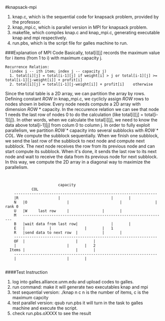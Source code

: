 #knapsack-mpi

1. knap.c, which is the sequential code for knapsack problem, provided by the professor.
2. knap_mpi.c, which is parallel version in MPI for knapsack problem.
3. makefile, which compiles knap.c and knap_mpi.c, generating executable knap and mpi respectively.
4. run.pbs, which is the script file for galles machine to run.


###Explanation of MPI Code
Basically, total[i][j] records the maximum value for i items (from 1 to i) with maximum capacity j.
```
Recurrence Relation:
  (index i -- ith item; index j -- capacity j)
  1. total[i][j] = total[i-1][j] if weight[i] > j or total[i-1][j] >= total[i-1][j-weight[i]] + profit[i]
  2. total[i][j] = total[i-1][j-weight[i]] + profit[i]    otherwise
```

Since the total table is a 2D array, we can partition the array by rows. Defining constant *ROW* in knap_mpi.c, we cyclicly assign *ROW* rows to nodes shown in below. Every node needs compute a 2D array with dimension *ROW* * capacity. In the reccurence relation we can see that node 1 needs the last row of nodes 0 to do the calculation (like total[i][j] = total[i-1][j]). In other words, when we calculate the total[i][j], we need to know the data above total[i-1][j] from colum 0 to column j. In order to fully exploit parallelism, we partition *ROW* * capacity into several subblocks with *ROW* * *COL*. We compute the subblock sequentially. When we finish one subblock, we send the last row of the subblock to next node and compute next subblock. The next node receives the row from its previous node and can start compute its subblock. When it's done, it sends the last row to its next node and wait to receive the data from its previous node for next subblock. In this way, we compute the 2D array in a diagonal way to maximize the parallelism.  

```


                 		capacity   
     		COL
	-----------------------------------------------------------------
	|R              	|                      	|		|
    N	|O              	|                     	|               |  rank 0        
    U	|W     last row		|		      	|		|
    M	-----------------------------------------------------------------
    B	|wait data from last row|		      	|		|
    E	|			|		      	|		| 	1
    R	|send data to next row	|			|		|
	-----------------------------------------------------------------
    OF	|						|		|
	|						|		|	2
  Items	|						|		|
	-----------------------------------------------------------------
	|						|		|


```

####Test Instruction
1. log into galles.alliance.unm.edu and upload codes to galles.
2. run command: make
   it will generate two executables knap and mpi
2. test sequential version: ./knap n c
   n is the number of items, c is the maximum capcity
3. test parallel version: qsub run.pbs
   it will turn in the task to galles machine and execute the script.
4. check run.pbs.oXXXX to see the result

